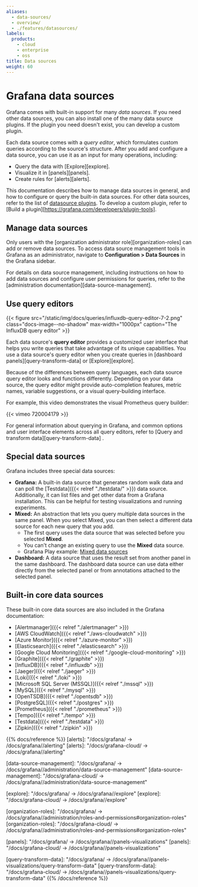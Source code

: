```yaml
---
aliases:
  - data-sources/
  - overview/
  - ./features/datasources/
labels:
  products:
    - cloud
    - enterprise
    - oss
title: Data sources
weight: 60
---
```


# Grafana data sources

Grafana comes with built-in support for many _data sources_.
If you need other data sources, you can also install one of the many data source plugins.
If the plugin you need doesn't exist, you can develop a custom plugin.

Each data source comes with a _query editor_,
which formulates custom queries according to the source's structure.
After you add and configure a data source, you can use it as an input for many operations, including:

- Query the data with [Explore][explore].
- Visualize it in [panels][panels].
- Create rules for [alerts][alerts].

This documentation describes how to manage data sources in general,
and how to configure or query the built-in data sources.
For other data sources, refer to the list of [datasource plugins](/grafana/plugins/).
To develop a custom plugin, refer to [Build a plugin][https://grafana.com/developers/plugin-tools].

## Manage data sources

Only users with the [organization administrator role][organization-roles] can add or remove data sources.
To access data source management tools in Grafana as an administrator, navigate to **Configuration > Data Sources** in the Grafana sidebar.

For details on data source management, including instructions on how to add data sources and configure user permissions for queries, refer to the [administration documentation][data-source-management].

## Use query editors

{{< figure src="/static/img/docs/queries/influxdb-query-editor-7-2.png" class="docs-image--no-shadow" max-width="1000px" caption="The InfluxDB query editor" >}}

Each data source's **query editor** provides a customized user interface that helps you write queries that take advantage of its unique capabilities.
You use a data source's query editor when you create queries in [dashboard panels][query-transform-data] or [Explore][explore].

Because of the differences between query languages, each data source query editor looks and functions differently.
Depending on your data source, the query editor might provide auto-completion features, metric names, variable suggestions, or a visual query-building interface.

For example, this video demonstrates the visual Prometheus query builder:

{{< vimeo 720004179 >}}

For general information about querying in Grafana, and common options and user interface elements across all query editors, refer to [Query and transform data][query-transform-data] .

## Special data sources

Grafana includes three special data sources:

- **Grafana:** A built-in data source that generates random walk data and can poll the [Testdata]({{< relref "./testdata/" >}}) data source. Additionally, it can list files and get other data from a Grafana installation. This can be helpful for testing visualizations and running experiments.
- **Mixed:** An abstraction that lets you query multiple data sources in the same panel.
  When you select Mixed, you can then select a different data source for each new query that you add.
  - The first query uses the data source that was selected before you selected **Mixed**.
  - You can't change an existing query to use the **Mixed** data source.
  - Grafana Play example: [Mixed data sources](https://play.grafana.org/d/000000100/mixed-datasources?orgId=1)
- **Dashboard:** A data source that uses the result set from another panel in the same dashboard. The dashboard data source can use data either directly from the selected panel or from annotations attached to the selected panel.

## Built-in core data sources

These built-in core data sources are also included in the Grafana documentation:

- [Alertmanager]({{< relref "./alertmanager" >}})
- [AWS CloudWatch]({{< relref "./aws-cloudwatch" >}})
- [Azure Monitor]({{< relref "./azure-monitor" >}})
- [Elasticsearch]({{< relref "./elasticsearch" >}})
- [Google Cloud Monitoring]({{< relref "./google-cloud-monitoring" >}})
- [Graphite]({{< relref "./graphite" >}})
- [InfluxDB]({{< relref "./influxdb" >}})
- [Jaeger]({{< relref "./jaeger" >}})
- [Loki]({{< relref "./loki" >}})
- [Microsoft SQL Server (MSSQL)]({{< relref "./mssql" >}})
- [MySQL]({{< relref "./mysql" >}})
- [OpenTSDB]({{< relref "./opentsdb" >}})
- [PostgreSQL]({{< relref "./postgres" >}})
- [Prometheus]({{< relref "./prometheus" >}})
- [Tempo]({{< relref "./tempo" >}})
- [Testdata]({{< relref "./testdata" >}})
- [Zipkin]({{< relref "./zipkin" >}})

{{% docs/reference %}}
[alerts]: "/docs/grafana/ -> /docs/grafana/<GRAFANA VERSION>/alerting"
[alerts]: "/docs/grafana-cloud/ -> /docs/grafana/<GRAFANA VERSION>/alerting"

[data-source-management]: "/docs/grafana/ -> /docs/grafana/<GRAFANA VERSION>/administration/data-source-management"
[data-source-management]: "/docs/grafana-cloud/ -> /docs/grafana/<GRAFANA VERSION>/administration/data-source-management"

[explore]: "/docs/grafana/ -> /docs/grafana/<GRAFANA VERSION>/explore"
[explore]: "/docs/grafana-cloud/ -> /docs/grafana/<GRAFANA VERSION>/explore"

[organization-roles]: "/docs/grafana/ -> /docs/grafana/<GRAFANA VERSION>/administration/roles-and-permissions#organization-roles"
[organization-roles]: "/docs/grafana-cloud/ -> /docs/grafana/<GRAFANA VERSION>/administration/roles-and-permissions#organization-roles"

[panels]: "/docs/grafana/ -> /docs/grafana/<GRAFANA VERSION>/panels-visualizations"
[panels]: "/docs/grafana-cloud/ -> /docs/grafana/<GRAFANA VERSION>/panels-visualizations"

[query-transform-data]: "/docs/grafana/ -> /docs/grafana/<GRAFANA VERSION>/panels-visualizations/query-transform-data"
[query-transform-data]: "/docs/grafana-cloud/ -> /docs/grafana/<GRAFANA VERSION>/panels-visualizations/query-transform-data"
{{% /docs/reference %}}
